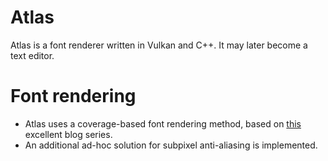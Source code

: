 # Atlas
Atlas is a font renderer written in Vulkan and C++. It may later become a text editor.

# Font rendering
- Atlas uses a coverage-based font rendering method, based on [this](https://superluminal.eu/16xaa-font-rendering-using-coverage-masks-part-i/) 
excellent blog series. 
- An additional ad-hoc solution for subpixel anti-aliasing is implemented.
